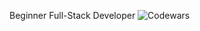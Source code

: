 Beginner Full-Stack Developer
![Codewars](https://www.codewars.com/users/roman-vashchenko/badges/small)

